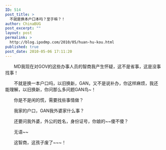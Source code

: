 ```yaml
---
ID: 514
post_title: >
  不就是换本户口本吗？至于嘛？！
author: ChinaBUG
post_excerpt: ""
layout: post
permalink: >
  http://blog.ipodmp.com/2010/05/huan-hu-kou.html
published: true
post_date: 2010-05-06 17:11:20
---
```

　　MD我现在对GOV的这些办事人员的智商我产生怀疑，这不是省事，这是没事找事！

　　不就是换一本户口吗，以旧换新，GAN，又不是说补办，你这样麻烦，我还能理解，以旧换新，你问那么多问题GAN鸟~！

　　你是不是闲的慌，需要找些事情做？

　　我家的户口，GAN我外婆家什么事？

　　还要问我外婆，外公的姓名，身份证号，你娘的~~傻不傻？

　　无语~~

　　这智商，这孩子废了~~~！